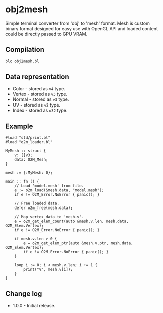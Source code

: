 # obj2mesh
Simple terminal converter from 'obj' to 'mesh' format. Mesh is custom binary format designed for easy use with OpenGL API and loaded content could be directly passed to GPU VRAM.

## Compilation
```bash
blc obj2mesh.bl
```

## Data representation
* Color - stored as `v4` type.
* Vertex - stored as `v3` type.
* Normal - stored as `v3` type.
* UV - stored as `v2` type.
* Index - stored as `u32` type.

## Example
```
#load "std/print.bl"
#load "o2m_loader.bl"

MyMesh :: struct {
	v: []v3;
	data: O2M_Mesh;
}

mesh := {:MyMesh: 0};

main :: fn () {
    // Load 'model.mesh' from file.
    e := o2m_load(&mesh.data, "model.mesh");
    if e != O2M_Error.NoError { panic(); }
    
    // Free loaded data.
    defer o2m_free(mesh.data);
    
    // Map vertex data to 'mesh.v'.
    e = o2m_get_elem_count(auto &mesh.v.len, mesh.data, O2M_Elem.Vertex);
    if e != O2M_Error.NoError { panic(); }
    
    if mesh.v.len > 0 {
        e = o2m_get_elem_ptr(auto &mesh.v.ptr, mesh.data, O2M_Elem.Vertex);
        if e != O2M_Error.NoError { panic(); }
    }
    
    loop i := 0; i < mesh.v.len; i += 1 {
        print("%", mesh.v[i]);
    }
}
```

## Change log
* 1.0.0 - Initial release.
